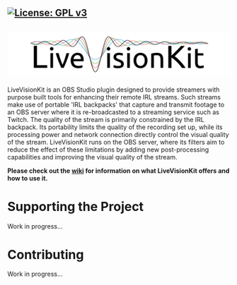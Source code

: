 [![License: GPL v3](https://img.shields.io/badge/License-GPLv3-blue.svg)](https://www.gnu.org/licenses/gpl-3.0)
---------------
![LiveVisionKit](/Assets/LiveVisionKit_Logo.png)
---------------

LiveVisionKit is an OBS Studio plugin designed to provide streamers with purpose built tools for enhancing their remote IRL streams. Such streams make use of portable 'IRL backpacks' that capture and transmit footage to an OBS server where it is re-broadcasted to a streaming service such as Twitch. The quality of the stream is primarily constrained by the IRL backpack. Its portability limits the quality of the recording set up, while its processing power and network connection directly control the visual quality of the stream. LiveVisionKit runs on the OBS server, where its filters aim to reduce the effect of these limitations by adding new post-processing capabilities and improving the visual quality of the stream.

**Please check out the [wiki](https://github.com/Crowsinc/LiveVisionKit/wiki) for information on what LiveVisionKit offers and how to use it.**

# Supporting the Project
Work in progress...

# Contributing
Work in progress...
